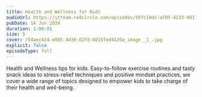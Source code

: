 ```yaml
---
title: Health and Wellness for Kids
audioUrl: https://stream.redcircle.com/episodes/55fc10dc-a705-4233-9d11-27172ec21bd4/stream.mp3
pubDate: 14 Jun 2024
duration: 1:00:01
size: 5
cover: /54aec424-e085-4438-82fd-d0157ed4120a_image__1_.jpg
explicit: false
episodeType: full
---
```

Health and Wellness tips for kids. Easy-to-follow exercise routines and tasty snack ideas to stress-relief techniques and positive mindset practices, we cover a wide range of topics designed to empower kids to take charge of their health and well-being.